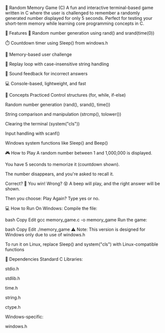 🎲 Random Memory Game (C)
A fun and interactive terminal-based game written in C where the user is challenged to remember a randomly generated number displayed for only 5 seconds. Perfect for testing your short-term memory while learning core programming concepts in C.

📌 Features
🔢 Random number generation using rand() and srand(time(0))

⏱️ Countdown timer using Sleep() from windows.h

🧠 Memory-based user challenge

🔁 Replay loop with case-insensitive string handling

📢 Sound feedback for incorrect answers

💻 Console-based, lightweight, and fast

🧠 Concepts Practiced
Control structures (for, while, if-else)

Random number generation (rand(), srand(), time())

String comparison and manipulation (strcmp(), tolower())

Clearing the terminal (system("cls"))

Input handling with scanf()

Windows system functions like Sleep() and Beep()

🎮 How to Play
A random number between 1 and 1,000,000 is displayed.

You have 5 seconds to memorize it (countdown shown).

The number disappears, and you're asked to recall it.

Correct? 🎉 You win!
Wrong? 😵 A beep will play, and the right answer will be shown.

Then you choose: Play Again? Type yes or no.

💻 How to Run
On Windows:
Compile the file:

bash
Copy
Edit
gcc memory_game.c -o memory_game
Run the game:

bash
Copy
Edit
./memory_game
⚠️ Note:
This version is designed for Windows only due to use of windows.h

To run it on Linux, replace Sleep() and system("cls") with Linux-compatible functions

🔧 Dependencies
Standard C Libraries:

stdio.h

stdlib.h

time.h

string.h

ctype.h

Windows-specific:

windows.h